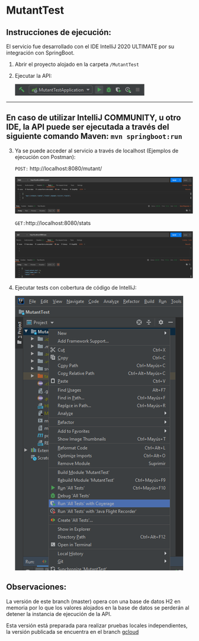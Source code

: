 # MutantTest

## Instrucciones de ejecución:
El servicio fue desarrollado con el IDE IntelliJ 2020 ULTIMATE por su integración con SpringBoot.

1. Abrir el proyecto alojado en la carpeta `/MutantTest`
2. Ejecutar la API:

   ![IntelliJ-RunAllTestWithCoverage](images/IntelliJ-RunMutantTestApplication.png)

---
En caso de utilizar IntelliJ COMMUNITY, u otro IDE, la API puede ser ejecutada a través del siguiente comando Maven:
`mvn springboot:run`
---

3. Ya se puede acceder al servicio a través de localhost (Ejemplos de ejecución con Postman):

   `POST:` http://localhost:8080/mutant/
   
   ![Postman-Mutant](images/Postman-Mutant.png)
   
   `GET:`http://localhost:8080/stats
      
   ![Postman-Stats](images/Postman-Stats.png)

4. Ejecutar tests con cobertura de código de IntelliJ:

   ![IntelliJ-RunAllTestWithCoverage](images/IntelliJ-RunAllTestWithCoverage.png)
   
## Observaciones:
La versión de este branch (master) opera con una base de datos H2 en memoria por lo que los valores alojados en la base de datos se perderán al detener la instancia de ejecución de la API.

Esta versión está preparada para realizar pruebas locales independientes, la versión publicada se encuentra en el branch [gcloud](https://github.com/jcipolatti/MutantTest/tree/gcloud)
